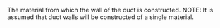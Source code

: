 The material from which the wall of the duct is constructed.
NOTE: It is assumed that duct walls will be constructed of a single material.